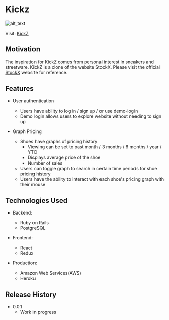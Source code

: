 # Kickz

![alt_text](https://i.imgur.com/NPHksJl.png)

Visit: <a href="https://kickz-appacademy.herokuapp.com/#/">KickZ</a>

## Motivation
The inspiration for KickZ comes from personal interest in sneakers and streetware.  KickZ is a clone of the website StockX. Please visit the official <a href="https://stockx.com/">StockX</a> website for reference.

## Features
* User authentication
  * Users have ability to log in / sign up / or use demo-login
  * Demo login allows users to explore website without needing to sign up
  
* Graph Pricing
  * Shoes have graphs of pricing history
    * Viewing can be set to past month / 3 months / 6 months / year / YTD
    * Displays average price of the shoe
    * Number of sales
  * Users can toggle graph to search in certain time periods for shoe pricing history
  * Users have the ability to interact with each shoe's pricing graph with their mouse

## Technologies Used

* Backend:
  * Ruby on Rails
  * PostgreSQL 
  
* Frontend:
  * React
  * Redux
  
* Production:
  * Amazon Web Services(AWS)
  * Heroku

## Release History
* 0.0.1
  * Work in progress
